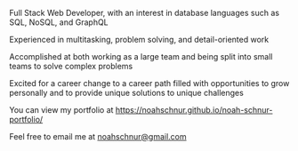 Full Stack Web Developer, with an interest in database languages such as SQL, NoSQL, and GraphQL

Experienced in multitasking, problem solving, and detail-oriented work

Accomplished at both working as a large team and being split into small teams to solve complex problems

Excited for a career change to a career path filled with opportunities to grow personally and to provide unique solutions to unique challenges

You can view my portfolio at https://noahschnur.github.io/noah-schnur-portfolio/

Feel free to email me at noahschnur@gmail.com
